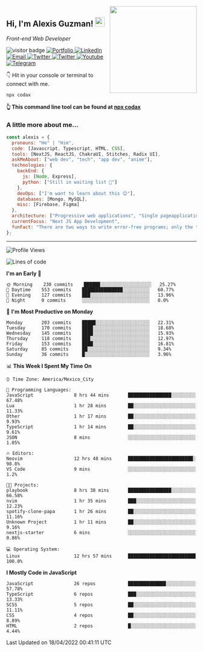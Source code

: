 <img align='right' src="https://media.giphy.com/media/M9gbBd9nbDrOTu1Mqx/giphy.gif" width="230">
<h2>Hi, I'm Alexis Guzman! <img src="https://media.giphy.com/media/hvRJCLFzcasrR4ia7z/giphy.gif" width="25px"></h2>
<p><em>Front-end Web Developer</em></p>

<p>
  <img src="https://visitor-badge.glitch.me/badge?page_id=a12989x.a12989x&left_color=black&right_color=gray" alt="visitor badge"/>
  <a href='https://www.codingcodax.dev/' target='_blank'>
    <img alt='Portfolio' src='https://img.shields.io/badge/Portfolio-black?logo=vercel&style=flat-square'>
  </a>
  <a href='https://linkedin.com/in/codax/' target='_blank'>
    <img alt='LinkedIn' src='https://img.shields.io/badge/LinkedIn-black?logo=LinkedIn&style=flat-square'>
  </a>
  <a href='mailto:codaxtech@gmail.com' target='_blank'>
    <img alt='Email' src='https://img.shields.io/badge/Email-black?logo=Gmail&style=flat-square'>
  </a>
  <a href='https://twitter.com/codingcodax' target='_blank'>
    <img alt='Twitter' src='https://img.shields.io/badge/Twitter-black?logo=Twitter&style=flat-square'>
  </a>
  <a href='https://www.instagram.com/codingcodax/' target='_blank'>
    <img alt='Twitter' src='https://img.shields.io/badge/Instagram-black?logo=Instagram&style=flat-square'>
  </a>
  <a href='https://www.youtube.com/channel/UCMY0GhV1HuX4XdbgalC77VQ' target='_blank'>
    <img alt='Youtube' src='https://img.shields.io/badge/YouTube-black?logo=Youtube&style=flat-square'>
  </a>
  <a href='https://t.me/codingcodax' target='_blank'>
    <img alt='Telegram' src='https://img.shields.io/badge/Telegram-black?logo=Telegram&logoColor=ffffff&style=flat-square'>
  </a>
</p>

👇 Hit in your console or terminal to connect with me.

```bash
npx codax
```
**👆 This command line tool can be found at [npx codax](https://github.com/a12989x/npx-codax)**

<h3>A little more about me...</h3>

```javascript
const alexis = {
  pronouns: "He" | "Him",
  code: [Javascript, Typescript, HTML, CSS],
  tools: [NextJS, ReactJS, ChakraUI, Stitches, Radix UI],
  askMeAbout: ["web dev", "tech", "app dev", "anime"],
  technologies: {
    backEnd: {
      js: [Node, Express],
      python: ["Still in waiting list 🥲"]
    },
    devOps: ["I'm want to learn about this 😊"],
    databases: [Mongo, MySQL],
    misc: [Firebase, Figma]
  },
  architecture: ["Progressive web applications", "Single pageapplications"],
  currentFocus: "Next JS App Development",
  funFact: "There are two ways to write error-free programs; only the third one works"
};
```

---

<!--START_SECTION:waka-->
![Profile Views](http://img.shields.io/badge/Profile%20Views-8-blue)

![Lines of code](https://img.shields.io/badge/From%20Hello%20World%20I%27ve%20Written-1%20Million%20lines%20of%20code-blue)

**I'm an Early 🐤** 

```text
🌞 Morning    230 commits    ██████░░░░░░░░░░░░░░░░░░░   25.27% 
🌆 Daytime    553 commits    ███████████████░░░░░░░░░░   60.77% 
🌃 Evening    127 commits    ███░░░░░░░░░░░░░░░░░░░░░░   13.96% 
🌙 Night      0 commits      ░░░░░░░░░░░░░░░░░░░░░░░░░   0.0%

```
📅 **I'm Most Productive on Monday** 

```text
Monday       203 commits    █████░░░░░░░░░░░░░░░░░░░░   22.31% 
Tuesday      170 commits    ████░░░░░░░░░░░░░░░░░░░░░   18.68% 
Wednesday    145 commits    ████░░░░░░░░░░░░░░░░░░░░░   15.93% 
Thursday     118 commits    ███░░░░░░░░░░░░░░░░░░░░░░   12.97% 
Friday       153 commits    ████░░░░░░░░░░░░░░░░░░░░░   16.81% 
Saturday     85 commits     ██░░░░░░░░░░░░░░░░░░░░░░░   9.34% 
Sunday       36 commits     █░░░░░░░░░░░░░░░░░░░░░░░░   3.96%

```


📊 **This Week I Spent My Time On** 

```text
⌚︎ Time Zone: America/Mexico_City

💬 Programming Languages: 
JavaScript               8 hrs 44 mins       ████████████████░░░░░░░░░   67.48% 
Lua                      1 hr 28 mins        ██░░░░░░░░░░░░░░░░░░░░░░░   11.33% 
Other                    1 hr 17 mins        ██░░░░░░░░░░░░░░░░░░░░░░░   9.93% 
TypeScript               1 hr 14 mins        ██░░░░░░░░░░░░░░░░░░░░░░░   9.61% 
JSON                     8 mins              ░░░░░░░░░░░░░░░░░░░░░░░░░   1.05%

🔥 Editors: 
Neovim                   12 hrs 48 mins      ████████████████████████░   98.8% 
VS Code                  9 mins              ░░░░░░░░░░░░░░░░░░░░░░░░░   1.2%

🐱‍💻 Projects: 
playbook                 8 hrs 38 mins       ████████████████░░░░░░░░░   66.58% 
nvim                     1 hr 35 mins        ███░░░░░░░░░░░░░░░░░░░░░░   12.23% 
spotify-clone-papa       1 hr 26 mins        ██░░░░░░░░░░░░░░░░░░░░░░░   11.16% 
Unknown Project          1 hr 11 mins        ██░░░░░░░░░░░░░░░░░░░░░░░   9.16% 
nextjs-starter           6 mins              ░░░░░░░░░░░░░░░░░░░░░░░░░   0.86%

💻 Operating System: 
Linux                    12 hrs 57 mins      █████████████████████████   100.0%

```

**I Mostly Code in JavaScript** 

```text
JavaScript               26 repos            ██████████████░░░░░░░░░░░   57.78% 
TypeScript               6 repos             ███░░░░░░░░░░░░░░░░░░░░░░   13.33% 
SCSS                     5 repos             ██░░░░░░░░░░░░░░░░░░░░░░░   11.11% 
CSS                      4 repos             ██░░░░░░░░░░░░░░░░░░░░░░░   8.89% 
HTML                     2 repos             █░░░░░░░░░░░░░░░░░░░░░░░░   4.44%

```



 Last Updated on 18/04/2022 00:41:11 UTC
<!--END_SECTION:waka-->
